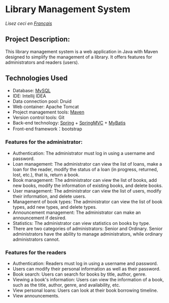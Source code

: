 # Library Management System
*Lisez ceci en [Français](README.md)*

## Project Description:
This library management system is a web application in Java with Maven designed to simplify the management of a library. It offers features for administrators and readers (users).

## Technologies Used
- Database: [MySQL](library.sql)
- IDE: Intellij IDEA
- Data connection pool: Druid
- Web container: Apache Tomcat
- Project management tools: [Maven](pom.xml)
- Version control tools: Git
- Back-end technology: [Spring](src/main/resources/spring.xml) + [SpringMVC](src/main/resources/springmvc.xml) + [MyBatis](src/main/resources/generatorConfig.xml)
- Front-end framework：bootstrap

### Features for the administrator:
- Authentication: The administrator must log in using a username and password.
- Loan management: The administrator can view the list of loans, make a loan for the reader, modify the status of a loan (in progress, returned, lost, etc.), that is, return a book.
- Book management: The administrator can view the list of books, add new books, modify the information of existing books, and delete books.
- User management: The administrator can view the list of users, modify their information, and delete users.
- Management of book types: The administrator can view the list of book types, add new types, and delete types.
- Announcement management: The administrator can make an announcement if desired.
- Statistics: The administrator can view statistics on books by type.
- There are two categories of administrators: Senior and Ordinary. Senior administrators have the ability to manage administrators, while ordinary administrators cannot.

### Features for the readers
- Authentication: Readers must log in using a username and password.
- Users can modify their personal information as well as their password.
- Book search: Users can search for books by title, author, genre.
- Viewing a book's information: Users can view the information of a book, such as the title, author, genre, and availability, etc.
- View personal loans: Users can look at their book borrowing timeline.
- View announcements.

